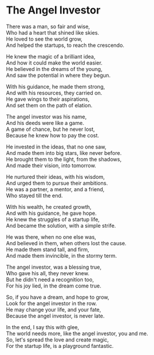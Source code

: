 # The Angel Investor

There was a man, so fair and wise,  
Who had a heart that shined like skies.  
He loved to see the world grow,  
And helped the startups, to reach the crescendo.

He knew the magic of a brilliant idea,  
And how it could make the world easier.  
He believed in the dreams of the young,  
And saw the potential in where they begun.

With his guidance, he made them strong,  
And with his resources, they carried on.  
He gave wings to their aspirations,  
And set them on the path of elation.

The angel investor was his name,  
And his deeds were like a game.  
A game of chance, but he never lost,  
Because he knew how to pay the cost.

He invested in the ideas, that no one saw,  
And made them into big stars, like never before.  
He brought them to the light, from the shadows,  
And made their vision, into tomorrow.

He nurtured their ideas, with his wisdom,  
And urged them to pursue their ambitions.  
He was a partner, a mentor, and a friend,  
Who stayed till the end.

With his wealth, he created growth,  
And with his guidance, he gave hope.  
He knew the struggles of a startup life,   
And became the solution, with a simple strife.

He was there, when no one else was,  
And believed in them, when others lost the cause.  
He made them stand tall, and firm,  
And made them invincible, in the stormy term.

The angel investor, was a blessing true,  
Who gave his all, they never knew.  
But he didn't need a recognition too,  
For his joy lied, in the dream come true.

So, if you have a dream, and hope to grow,  
Look for the angel investor in the row.  
He may change your life, and your fate,  
Because the angel investor, is never late.  

In the end, I say this with glee,  
The world needs more, like the angel investor, you and me.  
So, let's spread the love and create magic,  
For the startup life, is a playground fantastic.